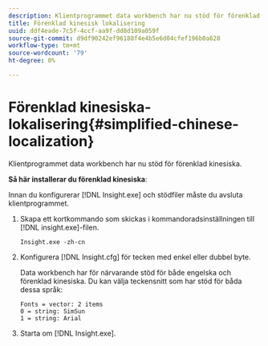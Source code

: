```yaml
---
description: Klientprogrammet data workbench har nu stöd för förenklad kinesiska.
title: Förenklad kinesisk lokalisering
uuid: ddf4eade-7c5f-4ccf-aa9f-dd8d109a059f
source-git-commit: d9df90242ef96188f4e4b5e6d04cfef196b0a628
workflow-type: tm+mt
source-wordcount: '79'
ht-degree: 0%

---
```



# Förenklad kinesiska-lokalisering{#simplified-chinese-localization}

Klientprogrammet data workbench har nu stöd för förenklad kinesiska.

**Så här installerar du förenklad kinesiska**:

Innan du konfigurerar [!DNL Insight.exe] och stödfiler måste du avsluta klientprogrammet.

1. Skapa ett kortkommando som skickas i kommandoradsinställningen till [!DNL insight.exe]-filen.

   ```
   Insight.exe -zh-cn
   ```

1. Konfigurera [!DNL Insight.cfg] för tecken med enkel eller dubbel byte.

   Data workbench har för närvarande stöd för både engelska och förenklad kinesiska. Du kan välja teckensnitt som har stöd för båda dessa språk:

   ```
   Fonts = vector: 2 items 
   0 = string: SimSun 
   1 = string: Arial 
   ```

1. Starta om [!DNL Insight.exe].

